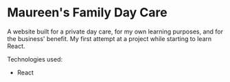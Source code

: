 # Maureen's Family Day Care

A website built for a private day care, for my own learning purposes, and for the business' benefit.
My first attempt at a project while starting to learn React.

Technologies used: 
  - React

